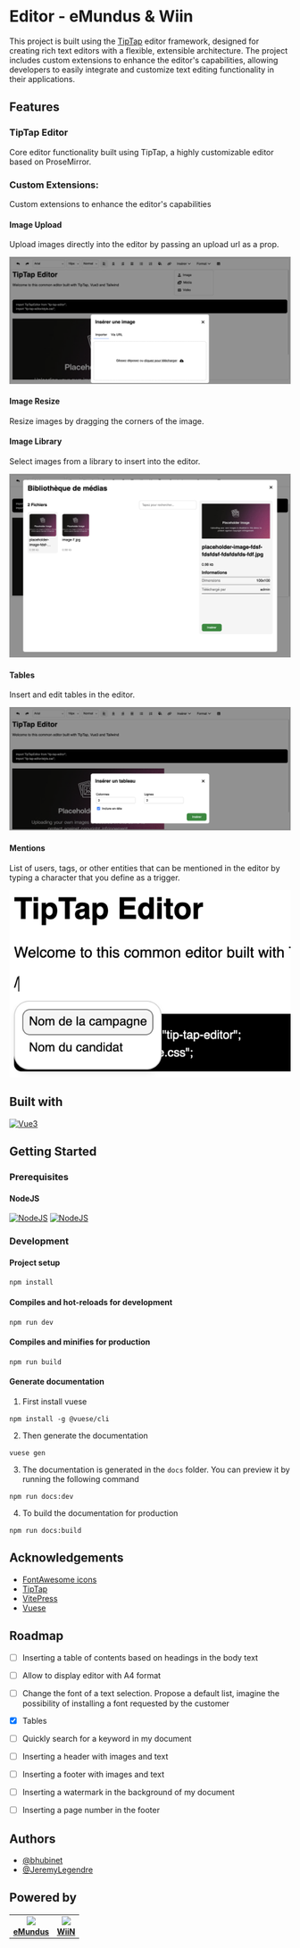
# Editor - eMundus & Wiin

This project is built using the [TipTap](https://tiptap.dev/) editor framework, designed for creating rich text editors with a flexible, extensible architecture. The project includes custom extensions to enhance the editor's capabilities, allowing developers to easily integrate and customize text editing functionality in their applications.

## Features
### TipTap Editor
Core editor functionality built using TipTap, a highly customizable editor based on ProseMirror.

### Custom Extensions:
Custom extensions to enhance the editor's capabilities

#### Image Upload
Upload images directly into the editor by passing an upload url as a prop.

![Image Upload](/public/demo/image_upload.png "Image upload")

#### Image Resize
Resize images by dragging the corners of the image.

#### Image Library
Select images from a library to insert into the editor.

![Media Library](/public/demo/media_library.png "Media Library")

#### Tables
Insert and edit tables in the editor.

![Tables](/public/demo/table.png "Tables")
#### Mentions
List of users, tags, or other entities that can be mentioned in the editor by typing a character that you define as a trigger.

![Mentions](/public/demo/mentions.png "Mentions")


## Built with

[![Vue3](https://img.shields.io/badge/Vue.js-35495E?style=for-the-badge&logo=vuedotjs&logoColor=4FC08D)](https://vuejs.org/)

## Getting Started
### Prerequisites
#### NodeJS
[![NodeJS](https://img.shields.io/badge/min-16.x-orange)](https://nodejs.org/)
[![NodeJS](https://img.shields.io/badge/recommended-18.x-green)](https://nodejs.org/)

### Development
#### Project setup
```
npm install
```

#### Compiles and hot-reloads for development
```
npm run dev
```

#### Compiles and minifies for production
```
npm run build
```

#### Generate documentation
1. First install vuese
```
npm install -g @vuese/cli
```
2. Then generate the documentation
```
vuese gen
```
3. The documentation is generated in the `docs` folder. You can preview it by running the following command
```
npm run docs:dev
```
4. To build the documentation for production
```
npm run docs:build
```


## Acknowledgements

- [FontAwesome icons](https://fontawesome.com/icons)
- [TipTap](https://tiptap.dev/)
- [VitePress](https://vitepress.dev/)
- [Vuese](https://vuese.github.io/website/cli/#writing-documentation-for-your-component)


## Roadmap

- [ ] Inserting a table of contents based on headings in the body text
- [ ] Allow to display editor with A4 format
- [ ] Change the font of a text selection. Propose a default list, imagine the possibility of installing a font requested by the customer
- [X] Tables
- [ ] Quickly search for a keyword in my document
- [ ] Inserting a header with images and text
- [ ] Inserting a footer with images and text
- [ ] Inserting a watermark in the background of my document
- [ ] Inserting a page number in the footer


## Authors

- [@bhubinet](https://github.com/bhubinet)
- [@JeremyLegendre](https://github.com/JeremyLegendre)

## Powered by
<table>
  <tr>
    <td align="center">
      <a href="https://www.emundus.fr/">
        <img src="https://www.emundus.fr/images/logo/Emundus-LogoTypo-RVB.svg" width="50"><br>
        <strong>eMundus</strong>
      </a>
    </td>
    <td align="center">
      <a href="https://wiin.io/">
        <img src="https://cdn.prod.website-files.com/628b5057a29ac42a4a50795d/628f8fb54618678f76f69787_logo.svg" width="50"><br>
        <strong>WiiN</strong>
      </a>
    </td>
  </tr>
</table>

